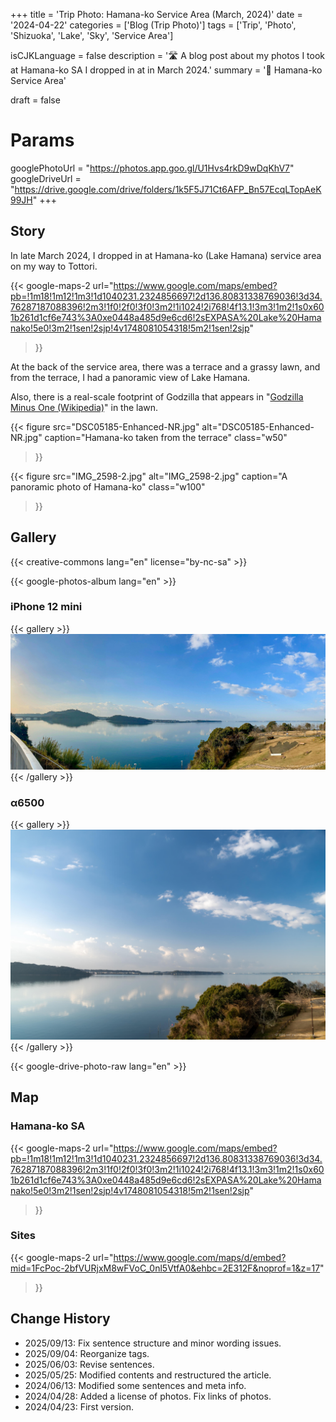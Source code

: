 +++
title = 'Trip Photo: Hamana-ko Service Area (March, 2024)'
date = '2024-04-22'
categories = ['Blog (Trip Photo)']
tags = ['Trip', 'Photo', 'Shizuoka', 'Lake', 'Sky', 'Service Area']

isCJKLanguage = false
description = '🛣️ A blog post about my photos I took at Hamana-ko SA I dropped in at in March 2024.'
summary = '📍 Hamana-ko Service Area'

draft = false

# Params
googlePhotoUrl = "https://photos.app.goo.gl/U1Hvs4rkD9wDqKhV7"
googleDriveUrl = "https://drive.google.com/drive/folders/1k5F5J71Ct6AFP_Bn57EcqLTopAeK99JH"
+++


## Story

In late March 2024, I dropped in at Hamana-ko (Lake Hamana) service area on my
way to Tottori.

{{< google-maps-2 
  url="https://www.google.com/maps/embed?pb=!1m18!1m12!1m3!1d1040231.2324856697!2d136.80831338769036!3d34.76287187088396!2m3!1f0!2f0!3f0!3m2!1i1024!2i768!4f13.1!3m3!1m2!1s0x601b261d1cf6e743%3A0xe0448a485d9e6cd6!2sEXPASA%20Lake%20Hamanako!5e0!3m2!1sen!2sjp!4v1748081054318!5m2!1sen!2sjp"
  >}}
  
At the back of the service area, there was a terrace and a grassy lawn,
and from the terrace, I had a panoramic view of Lake Hamana.

Also, there is a real-scale footprint of Godzilla that appears in "[Godzilla Minus One (Wikipedia)](https://en.wikipedia.org/wiki/Godzilla_Minus_One)" in the lawn.

{{< figure
  src="DSC05185-Enhanced-NR.jpg"
  alt="DSC05185-Enhanced-NR.jpg"
  caption="Hamana-ko taken from the terrace"
  class="w50"
  >}}

{{< figure
  src="IMG_2598-2.jpg"
  alt="IMG_2598-2.jpg"
  caption="A panoramic photo of Hamana-ko"
  class="w100"
  >}}


## Gallery

{{< creative-commons lang="en" license="by-nc-sa" >}}

{{< google-photos-album lang="en" >}}


### iPhone 12 mini

{{< gallery >}}
<img src="IMG_2598-2.jpg" alt="IMG_2598-2.jpg" class="grid-w100" />
{{< /gallery >}}


### α6500

{{< gallery >}}
<img src="DSC05185-Enhanced-NR.jpg" alt="DSC05185-Enhanced-NR.jpg" class="grid-w50" />
{{< /gallery >}}

{{< google-drive-photo-raw lang="en" >}}


## Map

### Hamana-ko SA

{{< google-maps-2 
  url="https://www.google.com/maps/embed?pb=!1m18!1m12!1m3!1d1040231.2324856697!2d136.80831338769036!3d34.76287187088396!2m3!1f0!2f0!3f0!3m2!1i1024!2i768!4f13.1!3m3!1m2!1s0x601b261d1cf6e743%3A0xe0448a485d9e6cd6!2sEXPASA%20Lake%20Hamanako!5e0!3m2!1sen!2sjp!4v1748081054318!5m2!1sen!2sjp"
  >}}


### Sites

{{< google-maps-2
  url="https://www.google.com/maps/d/embed?mid=1FcPoc-2bfVURjxM8wFVoC_0nl5VtfA0&ehbc=2E312F&noprof=1&z=17"
  >}}


## Change History

- 2025/09/13: Fix sentence structure and minor wording issues.
- 2025/09/04: Reorganize tags.
- 2025/06/03: Revise sentences.
- 2025/05/25: Modified contents and restructured the article.
- 2024/06/13: Modified some sentences and meta info.
- 2024/04/28: Added a license of photos. Fix links of photos.
- 2024/04/23: First version.
